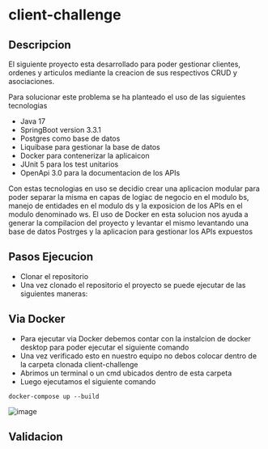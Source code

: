 # client-challenge

## Descripcion

El siguiente proyecto esta desarrollado para poder gestionar clientes, ordenes y articulos mediante la creacion de sus respectivos CRUD y asociaciones.

Para solucionar este problema se ha planteado el uso de las siguientes tecnologias
- Java 17
- SpringBoot version 3.3.1
- Postgres como base de datos
- Liquibase para gestionar la base de datos
- Docker para contenerizar la aplicaicon
- JUnit 5 para los test unitarios
- OpenApi 3.0 para la documentacion de los APIs

Con estas tecnologias en uso se decidio crear una aplicacion modular para poder separar la misma en capas de logiac de negocio en el modulo bs, manejo de entidades en el modulo ds y la exposicion de los APIs en el modulo denominado ws.
El uso de Docker en esta solucion nos ayuda a generar la compilacion del proyecto y levantar el mismo levantando una base de datos Postrges y la aplicacion para gestionar los APIs expuestos

## Pasos Ejecucion

- Clonar el repositorio
- Una vez clonado el repositorio el proyecto se puede ejecutar de las siguientes maneras:
  
## Via Docker

- Para ejecutar via Docker debemos contar con la instalcion de docker desktop para poder ejecutar el siguiente comando
- Una vez verificado esto en nuestro equipo no debos colocar dentro de la carpeta clonada client-challenge
- Abrimos un terminal o un cmd ubicados dentro de esta carpeta
- Luego ejecutamos el siguiente comando

```
docker-compose up --build 
```
![image](https://github.com/FabroFabara/client-challenge/assets/92126613/12181392-da67-4675-9335-25329a1cc62c)

## Validacion


